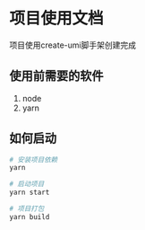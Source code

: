 # 项目使用文档

项目使用create-umi脚手架创建完成

## 使用前需要的软件
1. node
2. yarn

## 如何启动

```bash
# 安装项目依赖
yarn

# 启动项目
yarn start

# 项目打包
yarn build

```

